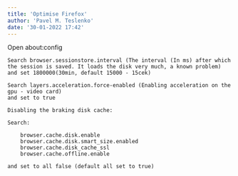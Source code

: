 ```yaml
---
title: 'Optimise Firefox'
author: 'Pavel M. Teslenko'
date: '30-01-2022 17:42'
---
```


>>>>
Open about:config

	Search browser.sessionstore.interval (The interval (In ms) after which the session is saved. It loads the disk very much, a known problem)
	and set 1800000(30min, default 15000 - 15cek)

	Search layers.acceleration.force-enabled (Enabling acceleration on the gpu - video card)
	and set to true

	Disabling the braking disk cache:

	Search:
    
    	browser.cache.disk.enable
		browser.cache.disk.smart_size.enabled
		browser.cache.disk_cache_ssl
		browser.cache.offline.enable
        
	and set to all false (default all set to true)
